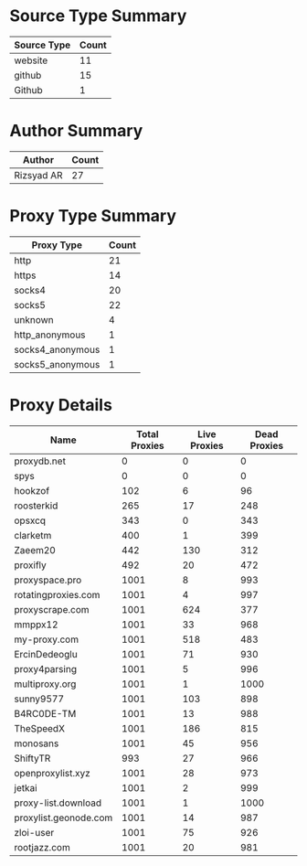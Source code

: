 # Source Type Summary

| Source Type | Count |
|-------------|-------|
| website | 11 |
| github | 15 |
| Github | 1 |


# Author Summary

| Author | Count |
|--------|-------|
| Rizsyad AR | 27 |


# Proxy Type Summary

| Proxy Type | Count |
|------------|-------|
| http | 21 |
| https | 14 |
| socks4 | 20 |
| socks5 | 22 |
| unknown | 4 |
| http_anonymous | 1 |
| socks4_anonymous | 1 |
| socks5_anonymous | 1 |


# Proxy Details

| Name | Total Proxies | Live Proxies | Dead Proxies |
|------|---------------|--------------|---------------|
| proxydb.net | 0 | 0 | 0 |
| spys | 0 | 0 | 0 |
| hookzof | 102 | 6 | 96 |
| roosterkid | 265 | 17 | 248 |
| opsxcq | 343 | 0 | 343 |
| clarketm | 400 | 1 | 399 |
| Zaeem20 | 442 | 130 | 312 |
| proxifly | 492 | 20 | 472 |
| proxyspace.pro | 1001 | 8 | 993 |
| rotatingproxies.com | 1001 | 4 | 997 |
| proxyscrape.com | 1001 | 624 | 377 |
| mmppx12 | 1001 | 33 | 968 |
| my-proxy.com | 1001 | 518 | 483 |
| ErcinDedeoglu | 1001 | 71 | 930 |
| proxy4parsing | 1001 | 5 | 996 |
| multiproxy.org | 1001 | 1 | 1000 |
| sunny9577 | 1001 | 103 | 898 |
| B4RC0DE-TM | 1001 | 13 | 988 |
| TheSpeedX | 1001 | 186 | 815 |
| monosans | 1001 | 45 | 956 |
| ShiftyTR | 993 | 27 | 966 |
| openproxylist.xyz | 1001 | 28 | 973 |
| jetkai | 1001 | 2 | 999 |
| proxy-list.download | 1001 | 1 | 1000 |
| proxylist.geonode.com | 1001 | 14 | 987 |
| zloi-user | 1001 | 75 | 926 |
| rootjazz.com | 1001 | 20 | 981 |

